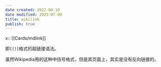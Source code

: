 ```yaml
---
date created: 2022-08-10
date modified: 2025-07-09
title: wikilink
publish: true
---
```


x:: [[Cards/mdlink]]

即`[[]]`格式的超链接语法。

虽然Wikipedia用的这种中括号格式，但是其页面上，其实是没有反向链接的。
